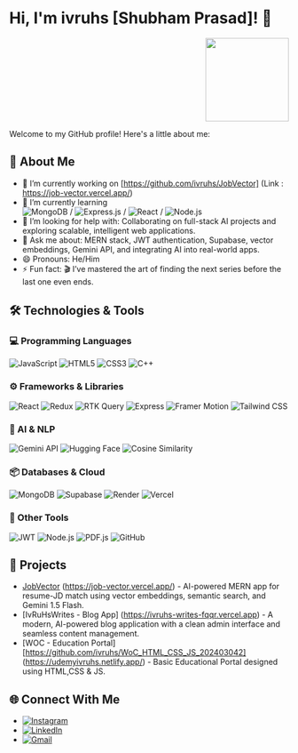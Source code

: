 # Hi, I'm ivruhs [Shubham Prasad]! 👋

<div align="right">
  <img src="https://i.giphy.com/media/v1.Y2lkPTc5MGI3NjExb3MwdDlhNTN3cjZtd3hrYjB1c2hvdG1vZnl5NGRjZHk5NXZ5Z2ZxMiZlcD12MV9pbnRlcm5hbF9naWZfYnlfaWQmY3Q9Zw/bGgsc5mWoryfgKBx1u/giphy.gif" width="150" height="auto">
</div>

Welcome to my GitHub profile! Here's a little about me:

## 🌟 About Me
- 🔭 I’m currently working on [https://github.com/ivruhs/JobVector] (Link : https://job-vector.vercel.app/)
- 🌱 I’m currently learning  
![MongoDB](https://img.shields.io/badge/MongoDB-4EA94B?style=for-the-badge&logo=mongodb&logoColor=white)
/
![Express.js](https://img.shields.io/badge/Express.js-404D59?style=for-the-badge)
/
![React](https://img.shields.io/badge/React-20232A?style=for-the-badge&logo=react&logoColor=61DAFB)
/
![Node.js](https://img.shields.io/badge/Node.js-339933?style=for-the-badge&logo=nodedotjs&logoColor=white)
- 🤝 I’m looking for help with: Collaborating on full-stack AI projects and exploring scalable, intelligent web applications.
- 💬 Ask me about: MERN stack, JWT authentication, Supabase, vector embeddings, Gemini API, and integrating AI into real-world apps.
- 😄 Pronouns: He/Him
- ⚡ Fun fact: 🎬 I’ve mastered the art of finding the next series before the last one even ends.
  
## 🛠️ Technologies & Tools

### 💻 Programming Languages
![JavaScript](https://img.shields.io/badge/JavaScript-F7DF1E?style=for-the-badge&logo=javascript&logoColor=black)
![HTML5](https://img.shields.io/badge/HTML5-E34F26?style=for-the-badge&logo=html5&logoColor=white)
![CSS3](https://img.shields.io/badge/CSS3-1572B6?style=for-the-badge&logo=css3&logoColor=white)
![C++](https://img.shields.io/badge/C++-00599C?style=for-the-badge&logo=c%2b%2b&logoColor=white)


### ⚙️ Frameworks & Libraries
![React](https://img.shields.io/badge/React-20232A?style=for-the-badge&logo=react&logoColor=61DAFB)
![Redux](https://img.shields.io/badge/Redux-593D88?style=for-the-badge&logo=redux&logoColor=white)
![RTK Query](https://img.shields.io/badge/RTK_Query-764ABC?style=for-the-badge&logo=redux&logoColor=white)
![Express](https://img.shields.io/badge/Express.js-404D59?style=for-the-badge)
![Framer Motion](https://img.shields.io/badge/Framer_Motion-EF0078?style=for-the-badge&logo=framer&logoColor=white)
![Tailwind CSS](https://img.shields.io/badge/TailwindCSS-38B2AC?style=for-the-badge&logo=tailwind-css&logoColor=white)

### 🧠 AI & NLP
![Gemini API](https://img.shields.io/badge/Gemini_AI-4285F4?style=for-the-badge&logo=google&logoColor=white)
![Hugging Face](https://img.shields.io/badge/HuggingFace-FFD21F?style=for-the-badge&logo=huggingface&logoColor=black)
![Cosine Similarity](https://img.shields.io/badge/Cosine_Similarity-00BFA6?style=for-the-badge)

### 📦 Databases & Cloud
![MongoDB](https://img.shields.io/badge/MongoDB-4EA94B?style=for-the-badge&logo=mongodb&logoColor=white)
![Supabase](https://img.shields.io/badge/Supabase-3ECF8E?style=for-the-badge&logo=supabase&logoColor=white)
![Render](https://img.shields.io/badge/Render-00979D?style=for-the-badge&logo=render&logoColor=white)
![Vercel](https://img.shields.io/badge/Vercel-000000?style=for-the-badge&logo=vercel&logoColor=white)

### 🧰 Other Tools
![JWT](https://img.shields.io/badge/JWT-000000?style=for-the-badge&logo=jsonwebtokens&logoColor=white)
![Node.js](https://img.shields.io/badge/Node.js-339933?style=for-the-badge&logo=nodedotjs&logoColor=white)
![PDF.js](https://img.shields.io/badge/PDF_Parsing-FF0000?style=for-the-badge&logo=adobeacrobatreader&logoColor=white)
![GitHub](https://img.shields.io/badge/GitHub-181717?style=for-the-badge&logo=github&logoColor=white)

## 🚀 Projects
- [JobVector](https://github.com/ivruhs/JobVector) (https://job-vector.vercel.app/) - AI-powered MERN app for resume-JD match using vector embeddings, semantic search, and Gemini 1.5 Flash.
- [IvRuHsWrites - Blog App] (https://ivruhs-writes-fqqr.vercel.app) - A modern, AI-powered blog application with a clean admin interface and seamless content management.
- [WOC - Education Portal][https://github.com/ivruhs/WoC_HTML_CSS_JS_202403042] (https://udemyivruhs.netlify.app/) - Basic Educational Portal designed using HTML,CSS & JS.


## 🌐 Connect With Me
- [![Instagram](https://img.shields.io/badge/Instagram-E4405F?style=for-the-badge&logo=instagram&logoColor=white)](https://www.instagram.com/ivruhs/)
- [![LinkedIn](https://img.shields.io/badge/LinkedIn-0077B5?style=for-the-badge&logo=linkedin&logoColor=white)](https://www.linkedin.com/in/shubham-prasad-67b104324/)
- [![Gmail](https://img.shields.io/badge/Gmail-D14836?style=for-the-badge&logo=gmail&logoColor=white)](mailto:radhakrishn0181@gmail.com)
